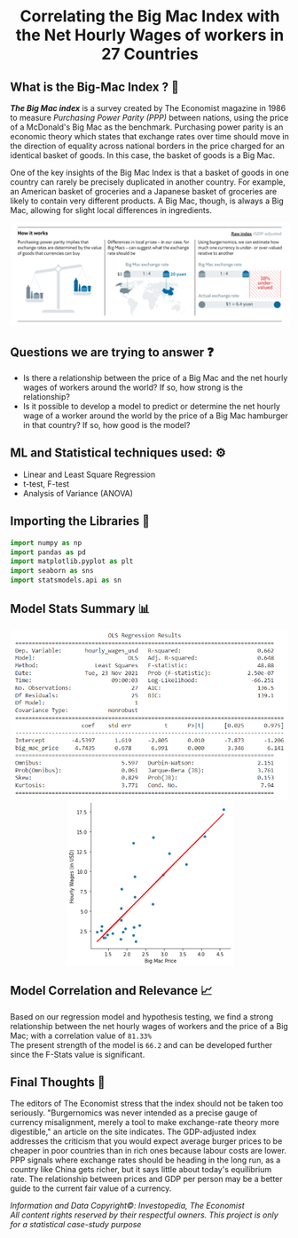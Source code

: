# <p align = "center">  Correlating the Big Mac Index with the Net Hourly Wages of workers in 27 Countries </p>

## What is the Big-Mac Index ? 🍔
***The Big Mac index*** is a survey created by The Economist magazine in 1986 to measure *Purchasing Power Parity (PPP)* between nations, using the price of a McDonald's Big Mac as the benchmark. Purchasing power parity is an economic theory which states that exchange rates over time should move in the direction of equality across national borders in the price charged for an identical basket of goods. In this case, the basket of goods is a Big Mac.  

One of the key insights of the Big Mac Index is that a basket of goods in one country can rarely be precisely duplicated in another country. For example, an American basket of groceries and a Japanese basket of groceries are likely to contain very different products. A Big Mac, though, is always a Big Mac, allowing for slight local differences in ingredients.

<img src = "/assets/img2.PNG" >

## Questions we are trying to answer ❓
* Is there a relationship between the price of a Big Mac and the net hourly wages of workers around the world? If so, how strong is the relationship? 
* Is it possible to develop a model to predict or determine the net hourly wage of a worker around the world by the price of a Big Mac hamburger in that country? If so, how good is the model? 

## ML and Statistical techniques used: ⚙
* Linear and Least Square Regression
* t-test, F-test
* Analysis of Variance (ANOVA)

## Importing the Libraries 📝
```python
import numpy as np
import pandas as pd
import matplotlib.pyplot as plt
import seaborn as sns
import statsmodels.api as sn
```

## Model Stats Summary 📊
<p align="center">
<img src = "/assets/img3.PNG" align = "center" width = "500px">
<img src = "/assets/img4.png" align = "center" width = "300px">  
</p>

## Model Correlation and Relevance 📈
Based on our regression model and hypothesis testing, we find a strong relationship between the net hourly wages of workers and the price of a Big Mac; with a correlation value of `81.33%`  
The present strength of the model is `66.2` and can be developed further since the F-Stats value is significant.

## Final Thoughts 💭
The editors of The Economist stress that the index should not be taken too seriously. "Burgernomics was never intended as a precise gauge of currency misalignment, merely a tool to make exchange-rate theory more digestible," an article on the site indicates. The GDP-adjusted index addresses the criticism that you would expect average burger prices to be cheaper in poor countries than in rich ones because labour costs are lower. PPP signals where exchange rates should be heading in the long run, as a country like China gets richer, but it says little about today's equilibrium rate. The relationship between prices and GDP per person may be a better guide to the current fair value of a currency.




*Information and Data Copyright©: Investopedia, The Economist*  
*All content rights reserved by their respectful owners. This project is only for a statistical case-study purpose*

